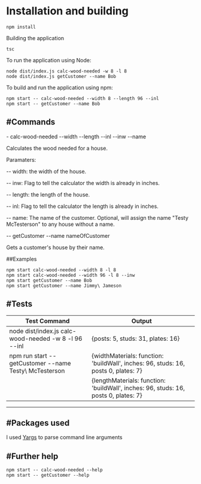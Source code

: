 # Installation and building

```
npm install
```

Building the application

```
tsc
```

To run the application using Node:

```
node dist/index.js calc-wood-needed -w 8 -l 8
node dist/index.js getCustomer --name Bob
```

To build and run the application using npm:

```
npm start -- calc-wood-needed --width 8 --length 96 --inl
npm start -- getCustomer --name Bob
```

#Commands
---


\- calc-wood-needed --width --length --inl --inw --name 

Calculates the wood needed for a house.

Paramaters:

\-- width: the width of the house.

\-- inw: Flag to tell the calculator the width is already in inches.

\-- length: the length of the house.

\-- inl: Flag to tell the calculator the length is already in inches.

\-- name: The name of the customer.  Optional, will assign the name "Testy McTesterson" to any house without a name.


\-- getCustomer --name nameOfCustomer

Gets a customer's house by their name.

##Examples

```
npm start calc-wood-needed --width 8 -l 8
npm start calc-wood-needed --width 96 -l 8 --inw
npm start getCustomer --name Bob
npm start getCustomer --name Jimmy\ Jameson
```

#Tests
---

|Test Command | Output
|-------------|---------
| node dist/index.js calc-wood-needed -w 8 -l 96 --inl | {posts: 5, studs: 31, plates: 16} |
| npm run start -- getCustomer --name Testy\ McTesterson | {widthMaterials: function: 'buildWall', inches: 96, studs: 16, posts 0, plates: 7} |
|                                                         | {lengthMaterials: function: 'buildWall', inches: 96, studs: 16, posts 0, plates: 7} |
----------------------


#Packages used
---

I used [Yargs](https://www.npmjs.com/package/yargs) to parse command line arguments

#Further help
---

```
npm start -- calc-wood-needed --help
npm start -- getCustomer --help
```

